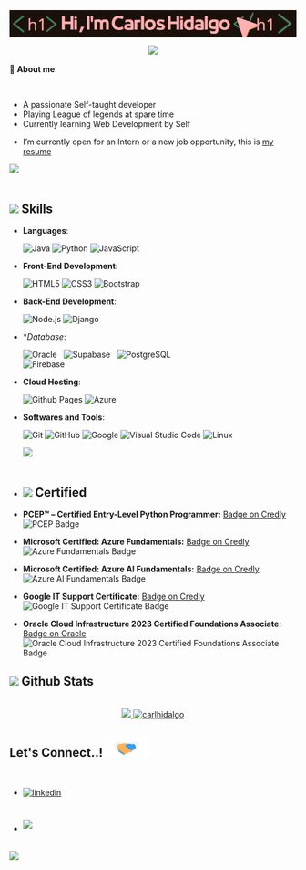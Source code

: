 <p align="center">
  <img src="https://github.com/carlhidalgo/carlhidalgo/blob/main/giphy%20(1).gif" style="display: block; margin: 0 auto;" />
</p>

<p align="center">
  <a href="https://github.com/DenverCoder1/readme-typing-svg"><img src="https://readme-typing-svg.herokuapp.com?font=Time+New+Roman&color=cyan&size=25&center=true&vCenter=true&width=600&height=100&lines=hello+welcome..&hearts;++;Self-taught,;Developer,;Programming+Student,;Active+Learner/Researcher,;Love+to+learn+new+stuffs..<3"></a>
</p>


📝 **About me**


<br>

- A passionate Self-taught developer
- Playing League of legends at spare time
- Currently learning Web Development by Self
<!-- Personal website [link](https://)-->
- I’m currently open for an Intern or a new job opportunity, this is [my resume](https://drive.google.com/file/d/1NcwdvWGXBGKLsd-blAWoAvrboOaNbD-I/view?usp=sharing)


<img src="https://user-images.githubusercontent.com/73097560/115834477-dbab4500-a447-11eb-908a-139a6edaec5c.gif"><br><br>

## <img src="https://media2.giphy.com/media/QssGEmpkyEOhBCb7e1/giphy.gif?cid=ecf05e47a0n3gi1bfqntqmob8g9aid1oyj2wr3ds3mg700bl&rid=giphy.gif" width ="25"><b> Skills</b>


<p align="center">

- **Languages**:
    
    ![Java](https://img.shields.io/badge/Java%20-%23ED8B00.svg?style=for-the-badge&logo=java&logoColor=white)
    ![Python](https://img.shields.io/badge/Python%20-%2314354C.svg?style=for-the-badge&logo=python&logoColor=white)
    ![JavaScript](https://img.shields.io/badge/JavaScript%20-%23F7DF1E.svg?style=for-the-badge&logo=javascript&logoColor=black)
   
    
- **Front-End Development**:

   ![HTML5](https://img.shields.io/badge/HTML5%20-%23E34F26.svg?style=for-the-badge&logo=html5&logoColor=white)
   ![CSS3](https://img.shields.io/badge/CSS%20-%231572B6.svg?style=for-the-badge&logo=css3&logoColor=white)
   ![Bootstrap](https://img.shields.io/badge/Bootstrap%20-%23563D7C.svg?style=for-the-badge&logo=bootstrap&logoColor=white)


- **Back-End Development**:

   ![Node.js](https://img.shields.io/badge/-Node.js-333?style=for-the-badge&logo=node.js)
   ![Django](https://img.shields.io/badge/Django%20-%23092E20.svg?style=for-the-badge&logo=django&logoColor=white)

- **Database*: 
 
    ![Oracle](https://img.shields.io/badge/Oracle-%23F80000.svg?style=for-the-badge&logo=oracle&logoColor=white) &nbsp; 
    ![Supabase](https://img.shields.io/badge/Supabase-%2300D1B2.svg?style=for-the-badge&logo=supabase&logoColor=white) &nbsp; 
    ![PostgreSQL](https://img.shields.io/badge/PostgreSQL-%23316192.svg?style=for-the-badge&logo=postgresql&logoColor=white) &nbsp;  
    ![Firebase](https://img.shields.io/badge/Firebase-%23FFCA28.svg?style=for-the-badge&logo=firebase&logoColor=black) &nbsp; 

- **Cloud Hosting**:

    ![Github Pages](https://img.shields.io/badge/GitHub%20Pages-%23327FC7.svg?style=for-the-badge&logo=github&logoColor=white)
    ![Azure](https://img.shields.io/badge/Azure-%23007ACC.svg?style=for-the-badge&logo=microsoft-azure&logoColor=white) &nbsp; 


- **Softwares and Tools**:

    ![Git](https://img.shields.io/badge/git-%23F05033.svg?style=for-the-badge&logo=git&logoColor=white)
    ![GitHub](https://img.shields.io/badge/github-%23121011.svg?style=for-the-badge&logo=github&logoColor=white)
    ![Google](https://img.shields.io/badge/google-%234285F4.svg?style=for-the-badge&logo=google&logoColor=white)
    ![Visual Studio Code](https://img.shields.io/badge/Visual%20Studio%20Code-0078d7.svg?style=for-the-badge&logo=visual-studio-code&logoColor=white)
    ![Linux](https://img.shields.io/badge/Linux-FCC624?style=for-the-badge&logo=linux&logoColor=black)
  
  <img src="https://user-images.githubusercontent.com/73097560/115834477-dbab4500-a447-11eb-908a-139a6edaec5c.gif"><br><br>

- ## <img src="https://media0.giphy.com/media/v1.Y2lkPTc5MGI3NjExZmg2ZWd6OTd5d2huZGtpYm9hamM3Yms5OXNpdGZqMzdlaHo4eHllYSZlcD12MV9pbnRlcm5hbF9naWZfYnlfaWQmY3Q9Zw/rvicNd5MLaJllMd3jQ/giphy.webp" width="35"><b> Certified </b>

 - **PCEP™ – Certified Entry-Level Python Programmer:** [Badge on Credly](https://www.credly.com/badges/201f4173-23b4-478c-ba48-01cfc853aa99/public_url) <img src="https://images.credly.com/size/680x680/images/b790eb12-ecb3-4b94-89be-61aa40c92e7c/image.png" alt="PCEP Badge" width="55px">

- **Microsoft Certified: Azure Fundamentals:** [Badge on Credly](https://www.credly.com/badges/9d083b72-b08c-4766-b7e8-a62b293c2daf)  <img src="https://images.credly.com/size/680x680/images/be8fcaeb-c769-4858-b567-ffaaa73ce8cf/image.png" alt="Azure Fundamentals Badge" width="55px">

- **Microsoft Certified: Azure AI Fundamentals:** [Badge on Credly](https://www.credly.com/badges/ab870097-67dd-403c-bb39-f15ca5489fa5/public_url)  <img src="https://images.credly.com/size/680x680/images/4136ced8-75d5-4afb-8677-40b6236e2672/azure-ai-fundamentals-600x600.png" alt="Azure AI Fundamentals Badge" width="55px">

- **Google IT Support Certificate:** [Badge on Credly](https://www.credly.com/badges/15798db4-ae50-4052-a283-72470da5c5a1/public_url)  <img src="https://images.credly.com/size/220x220/images/7c355969-da4a-47e5-8155-c4edd0146bba/image.png" alt="Google IT Support Certificate Badge" width="65px">

- **Oracle Cloud Infrastructure 2023 Certified Foundations Associate:** [Badge on Oracle](https://catalog-education.oracle.com/ords/certview/sharebadge?id=121DE47A42A9737BE132AD2119E79B73D19080C43446524A241264CC79255934)  <img src="https://brm-workforce.oracle.com/pdf/certview/images/OCIF2023CA.png" alt="Oracle Cloud Infrastructure 2023 Certified Foundations Associate Badge" width="95px">


## <img src="https://media.giphy.com/media/iY8CRBdQXODJSCERIr/giphy.gif" width="35"><b> Github Stats </b>
<br>

<div align="center">

<a href="https://github.com/carlhidalgo/">
  <img src="https://github-readme-stats.vercel.app/api?username=carlhidalgo&include_all_commits=true&count_private=true&show_icons=true&line_height=20&title_color=7A7ADB&icon_color=2234AE&text_color=D3D3D3&bg_color=0,000000,130F40" width="450"/>
  <img src="https://github-readme-stats.vercel.app/api/top-langs?username=carlhidalgo&show_icons=true&locale=en&layout=compact&line_height=20&title_color=7A7ADB&icon_color=2234AE&text_color=D3D3D3&bg_color=0,000000,130F40" width="375"  alt="carlhidalgo"/>

</a>
</div>



## <b> Let's Connect..!</b><img src="https://github.com/0xAbdulKhalid/0xAbdulKhalid/raw/main/assets/mdImages/handshake.gif" width ="80">
<br>
<div align='left'>

<ul>

<li>
<a href="https://www.linkedin.com/in/carlos-hidalgo-de-la-fuente-a02248246/" target="_blank">
<img src="https://img.shields.io/badge/linkedin:  carlosHidalgo-%2300acee.svg?color=405DE6&style=for-the-badge&logo=linkedin&logoColor=white" alt=linkedin style="margin-bottom: 5px;"/>
</a>
</li>

<br>

<!--<li>
<a href="https://twitter.com/0xabdulkhalid" target="_blank">
<img src="https://img.shields.io/badge/twitter:  carlosHidalgo-%2300acee.svg?color=1DA1F2&style=for-the-badge&logo=twitter&logoColor=white" alt=twitter style="margin-bottom: 5px;"/>
</a>
</li> -->

<br>

<li>
<a href="mailto:karlozoh@gmail.com" target="_blank">
<img src="https://img.shields.io/badge/gmail:  carlosHidalgo-%23EA4335.svg?style=for-the-badge&logo=gmail&logoColor=white" t=mail style="margin-bottom: 5px;" />
</a>
</li>
	
</ul>
</div>

<br>
<img src="https://user-images.githubusercontent.com/73097560/115834477-dbab4500-a447-11eb-908a-139a6edaec5c.gif">
<br>

<div align='center'>




